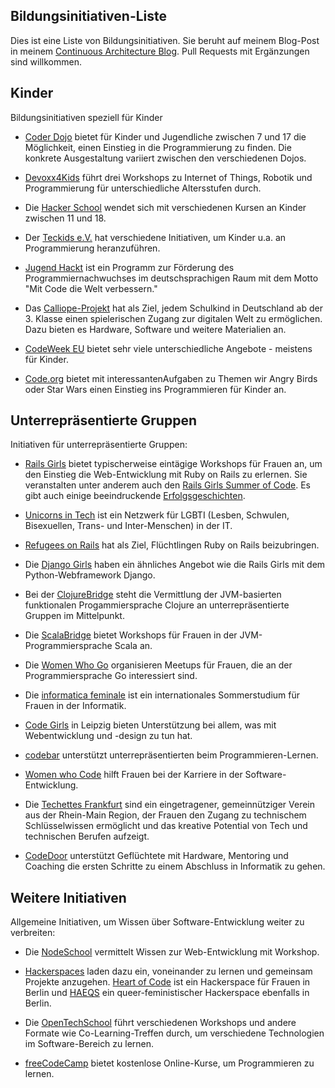 ## Bildungsinitiativen-Liste

Dies ist eine Liste von Bildungsinitiativen. Sie beruht auf meinem Blog-Post in meinem [Continuous Architecture Blog](https://www.heise.de/developer/Continuous-Architecture-2687847.html). Pull Requests mit Ergänzungen sind willkommen.

## Kinder

Bildungsinitiativen speziell für Kinder

* [Coder Dojo](https://coderdojo.com/) bietet für Kinder und
  Jugendliche zwischen 7 und 17 die Möglichkeit, einen Einstieg in die
  Programmierung zu finden. Die konkrete Ausgestaltung variiert
  zwischen den verschiedenen Dojos.

* [Devoxx4Kids](http://www.devoxx4kids.de/) führt drei Workshops zu
Internet of Things, Robotik und Programmierung für unterschiedliche
Altersstufen durch.

* Die [Hacker School](http://www.hacker-school.de/) wendet sich mit verschiedenen Kursen an
Kinder zwischen 11 und 18. 

* Der [Teckids e.V.](https://www.teckids.org/) hat verschiedene
Initiativen, um Kinder u.a. an Programmierung heranzuführen.

* [Jugend Hackt](https://jugendhackt.org/) ist ein Programm zur
  Förderung des Programmiernachwuchses im deutschsprachigen Raum mit
  dem Motto "Mit Code die Welt verbessern."

* Das [Calliope-Projekt](https://calliope.cc/) hat als Ziel, jedem
  Schulkind in Deutschland ab der 3. Klasse einen spielerischen Zugang
  zur digitalen Welt zu ermöglichen. Dazu bieten es Hardware, Software
  und weitere Materialien an.

* [CodeWeek EU](http://codeweek.eu/) bietet sehr viele
  unterschiedliche Angebote - meistens für Kinder.
  
* [Code.org](http://code.org) bietet mit interessantenAufgaben zu Themen wir Angry Birds oder Star Wars einen Einstieg ins Programmieren für Kinder an.  

## Unterrepräsentierte Gruppen

Initiativen für unterrepräsentierte Gruppen:

* [Rails Girls](http://railsgirls.com/) bietet typischerweise eintägige
  Workshops für Frauen an, um den Einstieg die Web-Entwicklung mit
  Ruby on Rails zu erlernen. Sie veranstalten unter anderem auch den
  [Rails Girls Summer of Code](https://railsgirlssummerofcode.org/). Es
  gibt auch einige beeindruckende [Erfolgsgeschichten](http://railsgirlsberlin.de/wall-of-fame/).

* [Unicorns in Tech](http://unicornsintech.com/) ist ein Netzwerk für
  LGBTI (Lesben, Schwulen, Bisexuellen, Trans- und Inter-Menschen) in
  der IT.

* [Refugees on Rails](http://refugeesonrails.org/de/) hat als Ziel,
  Flüchtlingen Ruby on Rails beizubringen.

* Die [Django Girls](https://djangogirls.org/) haben ein ähnliches
Angebot wie die Rails Girls mit dem Python-Webframework Django.

* Bei der [ClojureBridge](http://www.clojurebridge.org/) steht die
  Vermittlung der JVM-basierten funktionalen Progammiersprache Clojure
  an unterrepräsentierte Gruppen im Mittelpunkt.

* Die [ScalaBridge](http://www.scalabridge.org/) bietet Workshops für
Frauen in der JVM-Programmiersprache Scala an.

* Die [Women Who Go](http://www.womenwhogo.org/) organisieren Meetups
für Frauen, die an der Programmiersprache Go interessiert sind.

* Die [informatica feminale](https://www.informatica-feminale.de/) ist
  ein internationales Sommerstudium für Frauen in der Informatik.

* [Code Girls](http://codegirls.de/) in Leipzig bieten Unterstützung
  bei allem, was mit Webentwicklung und -design zu tun hat.

* [codebar](https://codebar.io/) unterstützt unterrepräsentierten beim
Programmieren-Lernen.

* [Women who Code](https://www.womenwhocode.com/) hilft Frauen bei der
Karriere in der Software-Entwicklung.

* Die [Techettes Frankfurt](http://techettes-frankfurt.com/) sind ein 
eingetragener, gemeinnütziger Verein aus der Rhein-Main Region, der Frauen
den Zugang zu technischem Schlüsselwissen ermöglicht und das kreative 
Potential von Tech und technischen Berufen aufzeigt.

* [CodeDoor](http://codedoor.org/) unterstützt Geflüchtete mit Hardware, 
Mentoring und Coaching die ersten Schritte zu einem Abschluss in Informatik 
zu gehen.

## Weitere Initiativen

Allgemeine Initiativen, um Wissen über Software-Entwicklung weiter zu verbreiten:

* Die [NodeSchool](https://nodeschool.io/) vermittelt Wissen
  zur Web-Entwicklung mit Workshop.

* [Hackerspaces](http://hackerspaces.org/) laden dazu ein, voneinander
  zu lernen und gemeinsam Projekte
  anzugehen. [Heart of Code](http://heartofcode.org/) ist ein
  Hackerspace für Frauen in Berlin und [HAEQS](https://haeqs.xyz/) ein
  queer-feministischer Hackerspace ebenfalls in Berlin.

* Die [OpenTechSchool](http://www.opentechschool.org/) führt
  verschiedenen Workshops und andere Formate wie Co-Learning-Treffen
  durch, um verschiedene Technologien im Software-Bereich zu lernen.

* [freeCodeCamp](https://www.freecodecamp.com/) bietet kostenlose
  Online-Kurse, um Programmieren zu lernen.
